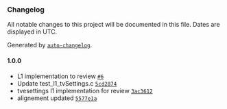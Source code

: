 ### Changelog

All notable changes to this project will be documented in this file. Dates are displayed in UTC.

Generated by [`auto-changelog`](https://github.com/CookPete/auto-changelog).

#### 1.0.0

- L1 implementation  to review [`#6`](https://github.com/comcast-sky/rdk-components-haltest-tvsettings/pull/6)
- Update test_l1_tvSettings.c [`5cd2874`](https://github.com/comcast-sky/rdk-components-haltest-tvsettings/commit/5cd287453a1857cf9393e12ef26164b19e154a37)
- tvesettings l1 implementation for review [`3ac3612`](https://github.com/comcast-sky/rdk-components-haltest-tvsettings/commit/3ac361236590c3cc73a42e80f87604e43e35b5e1)
- alignement updated [`5577e1a`](https://github.com/comcast-sky/rdk-components-haltest-tvsettings/commit/5577e1a5ede449a2f56500a1a071cf1685507091)
